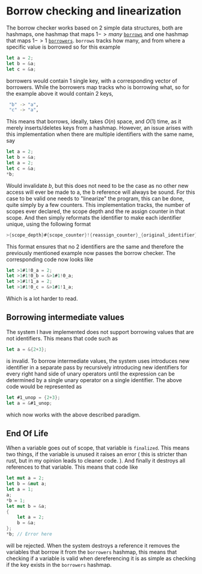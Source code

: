 # Borrow checking and linearization

The borrow checker works based on 2 simple data structures, 
both are hashmaps, one hashmap that maps $`1->many`$ [`borrows`](./src/borrow_checker/env.rs#13) and one hashmap that
maps $`1->1`$ [`borrowers`](./src/borrow_checker/env.rs#14).
`borrows` tracks how many, and from where a specific value is borrowed so for this example

```rust
let a = 2;
let b = &a;
let c = &a;
```

borrowers would contain 1 single key, with a corresponding vector of borrowers. While the borrowers map tracks who is borrowing what,
so for the example above it would contain 2 keys,

```bash
 "b" -> "a",
 "c" -> "a",
```

This means that borrows, ideally, takes $`O(n)`$ space, and $`O(1)`$ time, as it merely inserts/deletes keys from a hashmap.
However, an issue arises with this implementation when there are multiple identifiers with the same name, say 

```rust
let a = 2;
let b = &a;
let a = 2;
let c = &a;
*b;
```

Would invalidate $b$, but this does not need to be the case as no other new access will ever be made to a, the b reference will always be sound.
For this case to be valid one needs to "linearize" the program, this can be done, quite simply by a few counters.
This implementation tracks, the number of scopes ever declared, the scope depth and the re assign counter in that scope.
And then simply reformats the identifier to make each identifier unique, using the following format

```rust
>{scope_depth}#{scope_counter}!{reassign_counter}_{original_identifier}
```

This format ensures that no 2 identifiers are the same and therefore the previously mentioned example now passes the borrow checker. The corresponding code now looks like

```rust
let >1#1!0_a = 2;
let >1#1!0_b = &>1#1!0_a;
let >1#1!1_a = 2;
let >1#1!0_c = &>1#1!1_a;
```

Which is a lot harder to read.

## Borrowing intermediate values

The system I have implemented does not support borrowing values that are not identifiers. This means that code such as

```rust
let a = &{2+3};
```

is invalid. To borrow intermediate values, the system uses introduces new identifier in a separate pass by recursively introducing new identifiers for every right hand side of unary operators until the expression can be determined by a single unary operator on a single identifier.
The above code would be represented as

```rust
let #1_unop = {2+3};
let a = &#1_unop;
```

which now works with the above described paradigm.

## End Of Life

When a variable goes out of scope, that variable is `finalized`. This means two things, if the variable is unused it raises an error ( this is stricter than rust, but in my opinion leads to cleaner code. ). And finally it destroys all references to that variable. This means that code like

```rust
let mut a = 2;
let b = &mut a;
let a = 1;
a;
*b = 1;
let mut b = &a;
{
    let a = 2;
    b = &a;
};
*b; // Error here
```

will be rejected. When the system destroys a reference it removes the variables that borrow it from the `borrowers` hashmap, this means that checking if a variable is valid when dereferencing it is as simple as checking if the key exists in the `borrowers` hashmap.
